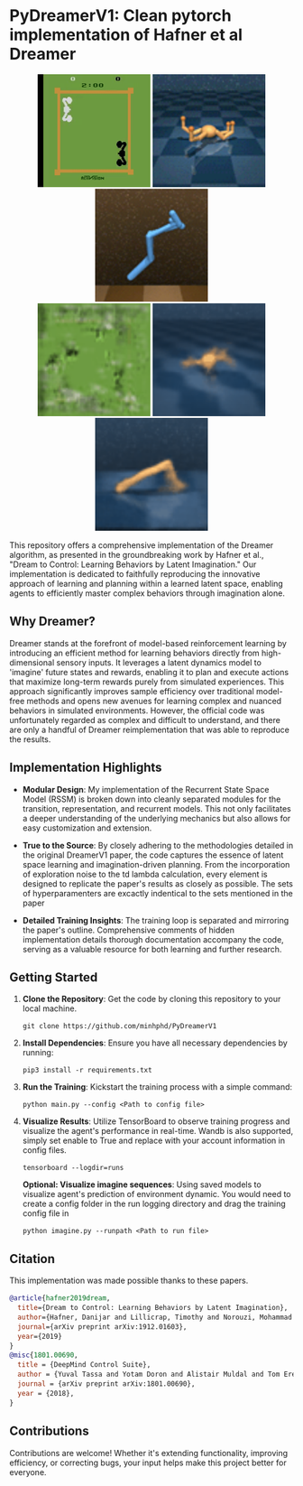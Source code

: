 # PyDreamerV1: Clean pytorch implementation of Hafner et al Dreamer
<div align="center">
  <img src="./gif/boxing.gif" alt="Actual run in " width="200px" height="200px"/>
  <img src="./gif/quadruped.gif" alt="Actual run in " width="200px" height="200px"/>
  <img src="./gif/walker.gif" alt="Actual run in " width="200px" height="200px"/>
</div>
<div align="center">
  <img src="./gif/boxing_imagine.gif" alt="Imagination in " width="200px" height="200px"/>
  <img src="./gif/quadruped_imagine.gif" alt="Imagination in " width="200px" height="200px"/>
  <img src="./gif/walker_imagine.gif" alt="Imagination in " width="200px" height="200px"/>
</div>



This repository offers a comprehensive implementation of the Dreamer algorithm, as presented in the groundbreaking work by Hafner et al., "Dream to Control: Learning Behaviors by Latent Imagination." Our implementation is dedicated to faithfully reproducing the innovative approach of learning and planning within a learned latent space, enabling agents to efficiently master complex behaviors through imagination alone.

## Why Dreamer?

Dreamer stands at the forefront of model-based reinforcement learning by introducing an efficient method for learning behaviors directly from high-dimensional sensory inputs. It leverages a latent dynamics model to 'imagine' future states and rewards, enabling it to plan and execute actions that maximize long-term rewards purely from simulated experiences. This approach significantly improves sample efficiency over traditional model-free methods and opens new avenues for learning complex and nuanced behaviors in simulated environments. However, the official code was unfortunately regarded as complex and difficult to understand, and there are only a handful of Dreamer reimplementation that was able to reproduce the results.

## Implementation Highlights

- **Modular Design**: My implementation of the Recurrent State Space Model (RSSM) is broken down into cleanly separated modules for the transition, representation, and recurrent models. This not only facilitates a deeper understanding of the underlying mechanics but also allows for easy customization and extension.

- **True to the Source**: By closely adhering to the methodologies detailed in the original DreamerV1 paper, the code captures the essence of latent space learning and imagination-driven planning. From the incorporation of exploration noise to the td lambda calculation, every element is designed to replicate the paper's results as closely as possible. The sets of hyperparamenters are excactly indentical to the sets mentioned in the paper

- **Detailed Training Insights**: The training loop is separated and mirroring the paper's outline. Comprehensive comments of hidden implementation details thorough documentation accompany the code, serving as a valuable resource for both learning and further research.

## Getting Started

1. **Clone the Repository**: Get the code by cloning this repository to your local machine.
   ```
   git clone https://github.com/minhphd/PyDreamerV1
   ```

2. **Install Dependencies**: Ensure you have all necessary dependencies by running:
   ```
   pip3 install -r requirements.txt
   ```

3. **Run the Training**: Kickstart the training process with a simple command:
   ```
   python main.py --config <Path to config file>
   ```

4. **Visualize Results**: Utilize TensorBoard to observe training progress and visualize the agent's performance in real-time. Wandb is also supported, simply set enable to True and replace with your account information in config files.
   ```
   tensorboard --logdir=runs
   ```
    **Optional: Visualize imagine sequences**: Using saved models to visualize agent's prediction of environment dynamic. You would need to create a config folder in the run logging directory and drag the training config file in
   ```
   python imagine.py --runpath <Path to run file>
   ```

## Citation
This implementation was made possible thanks to these papers.
```bibtex
@article{hafner2019dream,
  title={Dream to Control: Learning Behaviors by Latent Imagination},
  author={Hafner, Danijar and Lillicrap, Timothy and Norouzi, Mohammad and Ba, Jimmy},
  journal={arXiv preprint arXiv:1912.01603},
  year={2019}
}
@misc{1801.00690,
  title = {DeepMind Control Suite},
  author = {Yuval Tassa and Yotam Doron and Alistair Muldal and Tom Erez and Yazhe Li and Diego de Las Casas and David Budden and Abbas Abdolmaleki and Josh Merel and Andrew Lefrancq and Timothy Lillicrap and Martin Riedmiller},
  journal = {arXiv preprint arXiv:1801.00690},
  year = {2018},
}

```

## Contributions

Contributions are welcome! Whether it's extending functionality, improving efficiency, or correcting bugs, your input helps make this project better for everyone.
